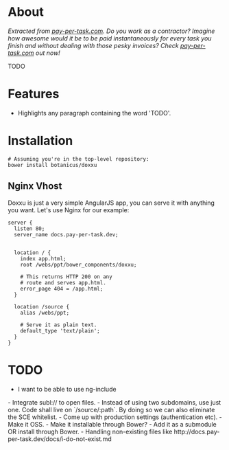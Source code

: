 # About

_Extracted from [pay-per-task.com](http://pay-per-task.com/contractors). Do you work as a contractor? Imagine how awesome would it be to be paid instantaneously for every task you finish and without dealing with those pesky invoices? Check [pay-per-task.com](http://pay-per-task.com/contractors) out now!_

TODO

# Features

- Highlights any paragraph containing the word 'TODO'.

# Installation

```
# Assuming you're in the top-level repository:
bower install botanicus/doxxu
```

## Nginx Vhost

Doxxu is just a very simple AngularJS app, you can serve it with anything you want. Let's use Nginx for our example:

```nginx
server {
  listen 80;
  server_name docs.pay-per-task.dev;


  location / {
    index app.html;
    root /webs/ppt/bower_components/doxxu;

    # This returns HTTP 200 on any
    # route and serves app.html.
    error_page 404 = /app.html;
  }

  location /source {
    alias /webs/ppt;

    # Serve it as plain text.
    default_type 'text/plain';
  }
}
```

# TODO

- I want to be able to use ng-include
<div ng-include="/source/webs/api.pay-per-task.com/puma.config.rb">
</div>
- Integrate subl:// to open files.
- Instead of using two subdomains, use just one. Code shall live on `/source/:path`. By doing so we can also eliminate the SCE whitelist.
- Come up with production settings (authentication etc).
- Make it OSS.
- Make it installable through Bower?
- Add it as a submodule OR install through Bower.
- Handling non-existing files like http://docs.pay-per-task.dev/docs/i-do-not-exist.md

